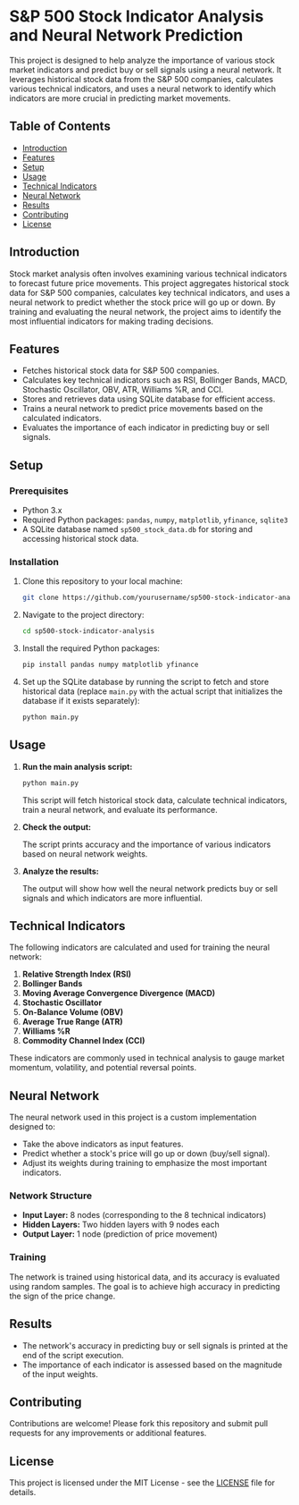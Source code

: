 # S&P 500 Stock Indicator Analysis and Neural Network Prediction

This project is designed to help analyze the importance of various stock market indicators and predict buy or sell signals using a neural network. It leverages historical stock data from the S&P 500 companies, calculates various technical indicators, and uses a neural network to identify which indicators are more crucial in predicting market movements.

## Table of Contents

- [Introduction](#introduction)
- [Features](#features)
- [Setup](#setup)
- [Usage](#usage)
- [Technical Indicators](#technical-indicators)
- [Neural Network](#neural-network)
- [Results](#results)
- [Contributing](#contributing)
- [License](#license)

## Introduction

Stock market analysis often involves examining various technical indicators to forecast future price movements. This project aggregates historical stock data for S&P 500 companies, calculates key technical indicators, and uses a neural network to predict whether the stock price will go up or down. By training and evaluating the neural network, the project aims to identify the most influential indicators for making trading decisions.

## Features

- Fetches historical stock data for S&P 500 companies.
- Calculates key technical indicators such as RSI, Bollinger Bands, MACD, Stochastic Oscillator, OBV, ATR, Williams %R, and CCI.
- Stores and retrieves data using SQLite database for efficient access.
- Trains a neural network to predict price movements based on the calculated indicators.
- Evaluates the importance of each indicator in predicting buy or sell signals.

## Setup

### Prerequisites

- Python 3.x
- Required Python packages: `pandas`, `numpy`, `matplotlib`, `yfinance`, `sqlite3`
- A SQLite database named `sp500_stock_data.db` for storing and accessing historical stock data.

### Installation

1. Clone this repository to your local machine:

    ```bash
    git clone https://github.com/yourusername/sp500-stock-indicator-analysis.git
    ```

2. Navigate to the project directory:

    ```bash
    cd sp500-stock-indicator-analysis
    ```

3. Install the required Python packages:

    ```bash
    pip install pandas numpy matplotlib yfinance
    ```

4. Set up the SQLite database by running the script to fetch and store historical data (replace `main.py` with the actual script that initializes the database if it exists separately):

    ```bash
    python main.py
    ```

## Usage

1. **Run the main analysis script:**

    ```bash
    python main.py
    ```

   This script will fetch historical stock data, calculate technical indicators, train a neural network, and evaluate its performance.

2. **Check the output:**

   The script prints accuracy and the importance of various indicators based on neural network weights.

3. **Analyze the results:**

   The output will show how well the neural network predicts buy or sell signals and which indicators are more influential.

## Technical Indicators

The following indicators are calculated and used for training the neural network:

1. **Relative Strength Index (RSI)**
2. **Bollinger Bands**
3. **Moving Average Convergence Divergence (MACD)**
4. **Stochastic Oscillator**
5. **On-Balance Volume (OBV)**
6. **Average True Range (ATR)**
7. **Williams %R**
8. **Commodity Channel Index (CCI)**

These indicators are commonly used in technical analysis to gauge market momentum, volatility, and potential reversal points.

## Neural Network

The neural network used in this project is a custom implementation designed to:

- Take the above indicators as input features.
- Predict whether a stock's price will go up or down (buy/sell signal).
- Adjust its weights during training to emphasize the most important indicators.

### Network Structure

- **Input Layer:** 8 nodes (corresponding to the 8 technical indicators)
- **Hidden Layers:** Two hidden layers with 9 nodes each
- **Output Layer:** 1 node (prediction of price movement)

### Training

The network is trained using historical data, and its accuracy is evaluated using random samples. The goal is to achieve high accuracy in predicting the sign of the price change.

## Results

- The network's accuracy in predicting buy or sell signals is printed at the end of the script execution.
- The importance of each indicator is assessed based on the magnitude of the input weights.

## Contributing

Contributions are welcome! Please fork this repository and submit pull requests for any improvements or additional features.

## License

This project is licensed under the MIT License - see the [LICENSE](LICENSE) file for details.
